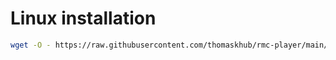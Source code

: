 # Linux installation

```bash
wget -O - https://raw.githubusercontent.com/thomaskhub/rmc-player/main/ínstall_ubuntu.sh | bash
```
